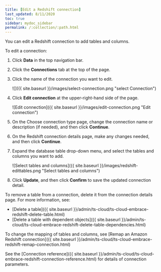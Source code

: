 ```yaml
---
title: [Edit a Redshift connection]
last_updated: 8/11/2020
toc: true
sidebar: mydoc_sidebar
permalink: /:collection/:path.html
---
```


You can edit a Redshift connection to add tables and columns.

To edit a connection:

1. Click **Data** in the top navigation bar.

2. Click the **Connections** tab at the top of the page.

3. Click the name of the connection you want to edit.

   ![]({{ site.baseurl }}/images/select-connection.png "select Connection")

4. Click **Edit connection** at the upper-right-hand side of the page.

   ![Edit connection]({{ site.baseurl }}/images/edit-connection.png "Edit connection")

5. On the Choose connection type page, change the connection name or description (if needed), and then click **Continue**.  

6. On the Redshift connection details page, make any changes needed, and then click **Continue**.

7. Expand the database table drop-down menu, and select the tables and columns you want to add.

    ![Select tables and columns]({{ site.baseurl }}/images/redshift-edittables.png "Select tables and columns")

8. Click **Update**, and then click **Confirm** to save the updated connection detail.

To remove a table from a connection, delete it from the connection details page. For more information, see:
- [Delete a table]({{ site.baseurl }}/admin/ts-cloud/ts-cloud-embrace-redshift-delete-table.html)
- [Delete a table with dependent objects]({{ site.baseurl }}/admin/ts-cloud/ts-cloud-embrace-redshift-delete-table-dependencies.html)

To change the mapping of tables and columns, see [Remap an Amazon Redshift connection]({{ site.baseurl }}/admin/ts-cloud/ts-cloud-embrace-redshift-remap-connection.html)

See the [Connection reference]({{ site.baseurl }}/admin/ts-cloud/ts-cloud-embrace-redshift-connection-reference.html) for details of connection parameters.
